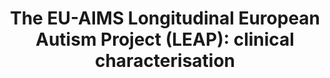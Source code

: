 ---
layout: publications
title: "The EU-AIMS Longitudinal European Autism Project (LEAP): clinical characterisation"
authors: Tony Charman, Eva Loth, […]Jan K. Buitelaar 
publication: Molecular Autism 8:27
year: 2017
link:  External Link
type: "Journal Paper" # "Journal Paper", Preprint, "Book:Chapter", Comment
category: Experimental # "Opinion:Perspectives", Review, Computational, Social Cognitive and Affective Neuroscience, Experimental
filename: 2017.05.19_T.Charman #MM.DD.YYYY_F.Author
---